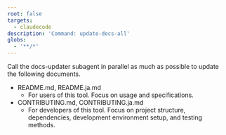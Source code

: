 ```yaml
---
root: false
targets:
  - claudecode
description: 'Command: update-docs-all'
globs:
  - '**/*'
---
```


Call the docs-updater subagent in parallel as much as possible to update the following documents.

- README.md, README.ja.md
  - For users of this tool. Focus on usage and specifications.
- CONTRIBUTING.md, CONTRIBUTING.ja.md
  - For developers of this tool. Focus on project structure, dependencies, development environment setup, and testing methods.